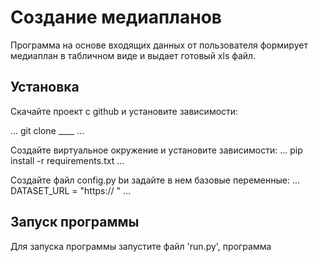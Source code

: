 # Создание медиапланов

Программа на основе входящих данных от пользователя формирует медиаплан в табличном виде и выдает готовый xls файл.

## Установка

Скачайте проект с github и установите зависимости:

...
git clone ____
...

Создайте виртуальное окружение и установите зависимости:
...
pip install -r requirements.txt
...

Создайте файл config.py bи задайте в нем базовые переменные:
...
DATASET_URL = "https:// "
...

## Запуск программы 

Для запуска программы запустите файл 'run.py', программа 
